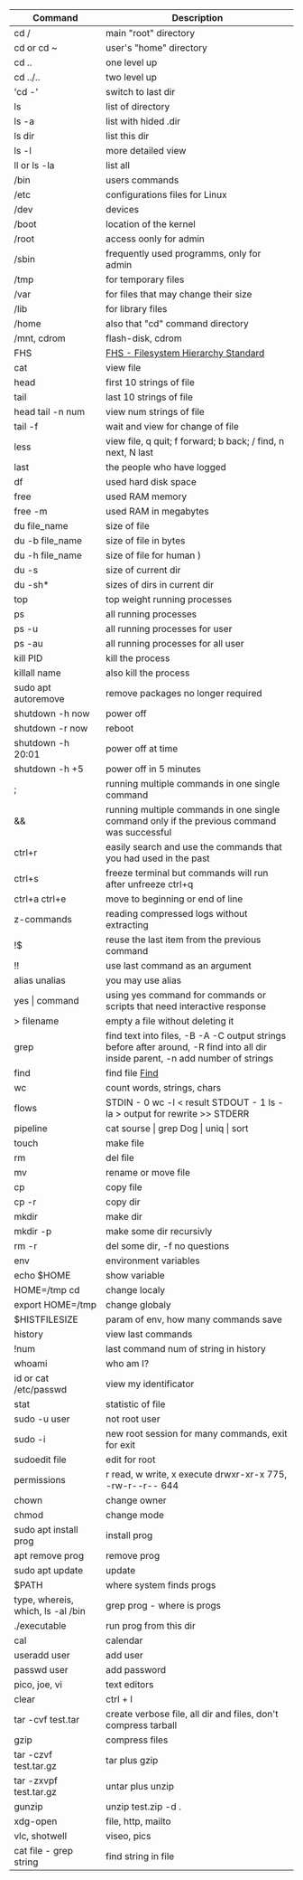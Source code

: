 | Command | Description |
| ------- | ----------- |
| cd / | main "root" directory |
| cd or cd ~ | user's "home" directory |
| cd .. | one level up |
| cd ../.. | two level up |
| 'cd -' | switch to last dir |
| ls | list of directory |
| ls -a | list with hided .dir |
| ls dir | list this dir |
| ls -l | more detailed view |
| ll or ls -la | list all |
| /bin | users commands |
| /etc | configurations files for Linux |
| /dev | devices |
| /boot | location of the kernel |
| /root | access oonly for admin |
| /sbin | frequently used programms, only for admin |
| /tmp | for temporary files |
| /var | for files that may change their size |
| /lib | for library files |
| /home | also that "cd" command directory |
| /mnt, cdrom | flash-disk, cdrom |
| FHS | [FHS - Filesystem Hierarchy Standard](https://ru.wikipedia.org/wiki/FHS) |
| cat | view file |
| head | first 10 strings of file |
| tail | last 10 strings of file |
| head tail -n num | view num strings of file |
| tail -f | wait and view for change of file |
| less | view file, q quit; f forward; b back; / find, n next, N last |
| last | the people who have logged |
| df | used hard disk space |
| free | used RAM memory |
| free -m | used RAM in megabytes |
| du file_name | size of file |
| du -b file_name | size of file in bytes |
| du -h file_name | size of file for human ) |
| du -s | size of current dir |
| du -sh\* | sizes of dirs in current dir |
| top | top weight running processes |
| ps | all running processes |
| ps -u | all running processes for user |
| ps -au | all running processes for all user |
| kill PID | kill the process |
| killall name | also kill the process |
| sudo apt autoremove | remove packages no longer required |
| shutdown -h now | power off |
| shutdown -r now | reboot |
| shutdown -h 20:01 | power off at time |
| shutdown -h +5 | power off in 5 minutes |
| ; | running multiple commands in one single command |
| && | running multiple commands in one single command only if the previous command was successful |
| ctrl+r | easily search and use the commands that you had used in the past |
| ctrl+s | freeze terminal but commands will run after unfreeze ctrl+q |
| ctrl+a ctrl+e | move to beginning or end of line |
| z-commands | reading compressed logs without extracting |
| !$ | reuse the last item from the previous command |
| !! | use last command as an argument |
| alias unalias | you may use alias |
| yes \| command | using yes command for commands or scripts that need interactive response |
| \> filename | empty a file without deleting it |
| grep | find text into files, -B -A -C output strings before after around, -R find into all dir inside parent, -n add number of strings |
| find | find file [Find](https://ru.wikipedia.org/wiki/Find) |
| wc | count words, strings, chars |
| flows | STDIN - 0 wc -l < result STDOUT - 1 ls -la > output for rewrite >> STDERR | 2  cd lala > output 2>&1 or cd lala &> output |
| pipeline | cat sourse \| grep Dog \| uniq \| sort |
| touch | make file |
| rm | del file |
| mv | rename or move file |
| cp | copy file |
| cp -r | copy dir |
| mkdir | make dir |
| mkdir -p | make some dir recursivly |
| rm -r | del some dir, -f no questions |
| env | environment variables |
| echo $HOME | show variable |
| HOME=/tmp cd | change localy |
| export HOME=/tmp | change globaly |
| $HISTFILESIZE | param of env, how many commands save |
| history | view last commands |
| !num | last command num of string in history |
| whoami | who am I? |
| id or cat /etc/passwd | view my identificator |
| stat | statistic of file |
| sudo -u user | not root user |
| sudo -i | new root session for many commands, exit for exit |
| sudoedit file | edit for root |
| permissions | r read, w write, x execute drwxr-xr-x 775, -rw-r--r-- 644 |
| chown | change owner |
| chmod | change mode |
| sudo apt install prog | install prog |
| apt remove prog | remove prog |
| sudo apt update | update |
| $PATH | where system finds progs |
| type, whereis, which, ls -al /bin | grep prog - where is progs |
| ./executable | run prog from this dir |
| cal | calendar |
| useradd user | add user |
| passwd user | add password |
| pico, joe, vi | text editors |
| clear | ctrl + l |
| tar -cvf test.tar | create verbose file, all dir and files, don't compress tarball |
| gzip | compress files |
| tar -czvf test.tar.gz | tar plus gzip |
| tar -zxvpf test.tar.gz | untar plus unzip |
| gunzip | unzip test.zip -d . |
| xdg-open | file, http, mailto |
| vlc, shotwell | viseo, pics |
| cat file - grep string | find string in file |
